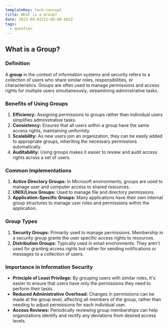 ```yaml
---
templateKey: tech-concept
title: What is a Group?
date: 2023-09-01T21:04:00.682Z
tags:
  - question
---
```


## What is a Group?

### Definition
A **group** in the context of information systems and security refers to a collection of users who share similar roles, responsibilities, or characteristics. Groups are often used to manage permissions and access rights for multiple users simultaneously, streamlining administrative tasks.

### Benefits of Using Groups

1. **Efficiency:** Assigning permissions to groups rather than individual users simplifies administrative tasks.
2. **Consistency:** Ensures that all users within a group have the same access rights, maintaining uniformity.
3. **Scalability:** As new users join an organization, they can be easily added to appropriate groups, inheriting the necessary permissions automatically.
4. **Auditability:** Using groups makes it easier to review and audit access rights across a set of users.

### Common Implementations

1. **Active Directory Groups:** In Microsoft environments, groups are used to manage user and computer access to shared resources.
2. **UNIX/Linux Groups:** Used to manage file and directory permissions.
3. **Application-Specific Groups:** Many applications have their own internal group structures to manage user roles and permissions within the application.

### Group Types

1. **Security Groups:** Primarily used to manage permissions. Membership in a security group grants the user specific access rights to resources.
2. **Distribution Groups:** Typically used in email environments. They aren't used for granting access rights but rather for sending notifications or messages to a collection of users.

### Importance in Information Security

- **Principle of Least Privilege:** By grouping users with similar roles, it's easier to ensure that users have only the permissions they need to perform their tasks.
- **Reduced Administrative Overhead:** Changes in permissions can be made at the group level, affecting all members of the group, rather than needing to adjust permissions for each individual user.
- **Access Reviews:** Periodically reviewing group memberships can help organizations identify and rectify any deviations from desired access levels.

